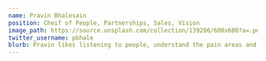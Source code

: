 ```yaml
---
name: Pravin Bhalesain
position: Cheif of People, Partnerships, Sales, Vision
image_path: https://source.unsplash.com/collection/139286/600x600?a=.png
twitter_username: pbhale
blurb: Pravin likes listening to people, understand the pain areas and create win win situation for all.
---
```

